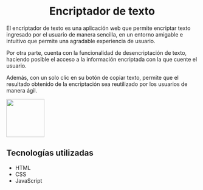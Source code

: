 <h1 align="center" >Encriptador de texto</h1>

<p>El encriptador de texto es una aplicación web que permite encriptar texto ingresado por el usuario de manera sencilla, en un entorno amigable e intuitivo que permite una agradable experiencia de usuario.

Por otra parte, cuenta con la funcionalidad de desencriptación de texto, haciendo posible el acceso a la información encriptada con la que cuente el usuario.

Además, con un solo clic en su botón de copiar texto, permite que el resultado obtenido de la encriptación sea reutilizado por los usuarios de manera ágil.</p>

<img src="https://github.com/user-attachments/assets/50919f94-64ef-4372-9e65-94a904276896" width="100" height="100" />

## Tecnologías utilizadas
* HTML
* CSS
* JavaScript
